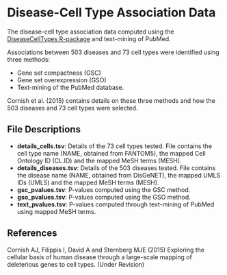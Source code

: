 Disease-Cell Type Association Data
==========

The disease-cell type association data computed using the [DiseaseCellTypes R-package][1] and text-mining of PubMed.

Associations between 503 diseases and 73 cell types were identified using three methods:
- Gene set compactness (GSC)
- Gene set overexpression (GSO)
- Text-mining of the PubMed database. 

Cornish et al. (2015) contains details on these three methods and how the 503 diseases and 73 cell types were selected.


File Descriptions
----------

- **details_cells.tsv**: Details of the 73 cell types tested. File contains the cell type name (NAME, obtained from FANTOM5), the mapped Cell Ontology ID (CL.ID) and the mapped MeSH terms (MESH). 
- **details_diseases.tsv**: Details of the 503 diseases tested. File contains the disease name (NAME, obtained from DisGeNET), the mapped UMLS IDs (UMLS) and the mapped MeSH terms (MESH). 
- **gsc_pvalues.tsv**: P-values computed using the GSC method. 
- **gso_pvalues.tsv**: P-values computed using the GSO method. 
- **text_pvalues.tsv**: P-values computed through text-mining of PubMed using mapped MeSH terms.


References
----------

Cornish AJ, Filippis I, David A and Sternberg MJE (2015) Exploring the cellular basis of human disease through a large-scale mapping of deleterious genes to cell types. (Under Revision)

[1]: http://alexjcornish.github.io/DiseaseCellTypes/
